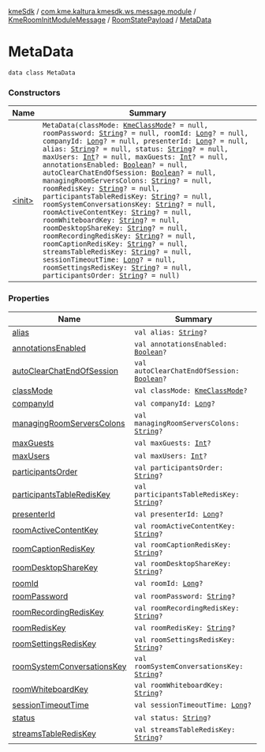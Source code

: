 [kmeSdk](../../../../index.md) / [com.kme.kaltura.kmesdk.ws.message.module](../../../index.md) / [KmeRoomInitModuleMessage](../../index.md) / [RoomStatePayload](../index.md) / [MetaData](./index.md)

# MetaData

`data class MetaData`

### Constructors

| Name | Summary |
|---|---|
| [&lt;init&gt;](-init-.md) | `MetaData(classMode: `[`KmeClassMode`](../../../../com.kme.kaltura.kmesdk.ws.message.type/-kme-class-mode/index.md)`? = null, roomPassword: `[`String`](https://kotlinlang.org/api/latest/jvm/stdlib/kotlin/-string/index.html)`? = null, roomId: `[`Long`](https://kotlinlang.org/api/latest/jvm/stdlib/kotlin/-long/index.html)`? = null, companyId: `[`Long`](https://kotlinlang.org/api/latest/jvm/stdlib/kotlin/-long/index.html)`? = null, presenterId: `[`Long`](https://kotlinlang.org/api/latest/jvm/stdlib/kotlin/-long/index.html)`? = null, alias: `[`String`](https://kotlinlang.org/api/latest/jvm/stdlib/kotlin/-string/index.html)`? = null, status: `[`String`](https://kotlinlang.org/api/latest/jvm/stdlib/kotlin/-string/index.html)`? = null, maxUsers: `[`Int`](https://kotlinlang.org/api/latest/jvm/stdlib/kotlin/-int/index.html)`? = null, maxGuests: `[`Int`](https://kotlinlang.org/api/latest/jvm/stdlib/kotlin/-int/index.html)`? = null, annotationsEnabled: `[`Boolean`](https://kotlinlang.org/api/latest/jvm/stdlib/kotlin/-boolean/index.html)`? = null, autoClearChatEndOfSession: `[`Boolean`](https://kotlinlang.org/api/latest/jvm/stdlib/kotlin/-boolean/index.html)`? = null, managingRoomServersColons: `[`String`](https://kotlinlang.org/api/latest/jvm/stdlib/kotlin/-string/index.html)`? = null, roomRedisKey: `[`String`](https://kotlinlang.org/api/latest/jvm/stdlib/kotlin/-string/index.html)`? = null, participantsTableRedisKey: `[`String`](https://kotlinlang.org/api/latest/jvm/stdlib/kotlin/-string/index.html)`? = null, roomSystemConversationsKey: `[`String`](https://kotlinlang.org/api/latest/jvm/stdlib/kotlin/-string/index.html)`? = null, roomActiveContentKey: `[`String`](https://kotlinlang.org/api/latest/jvm/stdlib/kotlin/-string/index.html)`? = null, roomWhiteboardKey: `[`String`](https://kotlinlang.org/api/latest/jvm/stdlib/kotlin/-string/index.html)`? = null, roomDesktopShareKey: `[`String`](https://kotlinlang.org/api/latest/jvm/stdlib/kotlin/-string/index.html)`? = null, roomRecordingRedisKey: `[`String`](https://kotlinlang.org/api/latest/jvm/stdlib/kotlin/-string/index.html)`? = null, roomCaptionRedisKey: `[`String`](https://kotlinlang.org/api/latest/jvm/stdlib/kotlin/-string/index.html)`? = null, streamsTableRedisKey: `[`String`](https://kotlinlang.org/api/latest/jvm/stdlib/kotlin/-string/index.html)`? = null, sessionTimeoutTime: `[`Long`](https://kotlinlang.org/api/latest/jvm/stdlib/kotlin/-long/index.html)`? = null, roomSettingsRedisKey: `[`String`](https://kotlinlang.org/api/latest/jvm/stdlib/kotlin/-string/index.html)`? = null, participantsOrder: `[`String`](https://kotlinlang.org/api/latest/jvm/stdlib/kotlin/-string/index.html)`? = null)` |

### Properties

| Name | Summary |
|---|---|
| [alias](alias.md) | `val alias: `[`String`](https://kotlinlang.org/api/latest/jvm/stdlib/kotlin/-string/index.html)`?` |
| [annotationsEnabled](annotations-enabled.md) | `val annotationsEnabled: `[`Boolean`](https://kotlinlang.org/api/latest/jvm/stdlib/kotlin/-boolean/index.html)`?` |
| [autoClearChatEndOfSession](auto-clear-chat-end-of-session.md) | `val autoClearChatEndOfSession: `[`Boolean`](https://kotlinlang.org/api/latest/jvm/stdlib/kotlin/-boolean/index.html)`?` |
| [classMode](class-mode.md) | `val classMode: `[`KmeClassMode`](../../../../com.kme.kaltura.kmesdk.ws.message.type/-kme-class-mode/index.md)`?` |
| [companyId](company-id.md) | `val companyId: `[`Long`](https://kotlinlang.org/api/latest/jvm/stdlib/kotlin/-long/index.html)`?` |
| [managingRoomServersColons](managing-room-servers-colons.md) | `val managingRoomServersColons: `[`String`](https://kotlinlang.org/api/latest/jvm/stdlib/kotlin/-string/index.html)`?` |
| [maxGuests](max-guests.md) | `val maxGuests: `[`Int`](https://kotlinlang.org/api/latest/jvm/stdlib/kotlin/-int/index.html)`?` |
| [maxUsers](max-users.md) | `val maxUsers: `[`Int`](https://kotlinlang.org/api/latest/jvm/stdlib/kotlin/-int/index.html)`?` |
| [participantsOrder](participants-order.md) | `val participantsOrder: `[`String`](https://kotlinlang.org/api/latest/jvm/stdlib/kotlin/-string/index.html)`?` |
| [participantsTableRedisKey](participants-table-redis-key.md) | `val participantsTableRedisKey: `[`String`](https://kotlinlang.org/api/latest/jvm/stdlib/kotlin/-string/index.html)`?` |
| [presenterId](presenter-id.md) | `val presenterId: `[`Long`](https://kotlinlang.org/api/latest/jvm/stdlib/kotlin/-long/index.html)`?` |
| [roomActiveContentKey](room-active-content-key.md) | `val roomActiveContentKey: `[`String`](https://kotlinlang.org/api/latest/jvm/stdlib/kotlin/-string/index.html)`?` |
| [roomCaptionRedisKey](room-caption-redis-key.md) | `val roomCaptionRedisKey: `[`String`](https://kotlinlang.org/api/latest/jvm/stdlib/kotlin/-string/index.html)`?` |
| [roomDesktopShareKey](room-desktop-share-key.md) | `val roomDesktopShareKey: `[`String`](https://kotlinlang.org/api/latest/jvm/stdlib/kotlin/-string/index.html)`?` |
| [roomId](room-id.md) | `val roomId: `[`Long`](https://kotlinlang.org/api/latest/jvm/stdlib/kotlin/-long/index.html)`?` |
| [roomPassword](room-password.md) | `val roomPassword: `[`String`](https://kotlinlang.org/api/latest/jvm/stdlib/kotlin/-string/index.html)`?` |
| [roomRecordingRedisKey](room-recording-redis-key.md) | `val roomRecordingRedisKey: `[`String`](https://kotlinlang.org/api/latest/jvm/stdlib/kotlin/-string/index.html)`?` |
| [roomRedisKey](room-redis-key.md) | `val roomRedisKey: `[`String`](https://kotlinlang.org/api/latest/jvm/stdlib/kotlin/-string/index.html)`?` |
| [roomSettingsRedisKey](room-settings-redis-key.md) | `val roomSettingsRedisKey: `[`String`](https://kotlinlang.org/api/latest/jvm/stdlib/kotlin/-string/index.html)`?` |
| [roomSystemConversationsKey](room-system-conversations-key.md) | `val roomSystemConversationsKey: `[`String`](https://kotlinlang.org/api/latest/jvm/stdlib/kotlin/-string/index.html)`?` |
| [roomWhiteboardKey](room-whiteboard-key.md) | `val roomWhiteboardKey: `[`String`](https://kotlinlang.org/api/latest/jvm/stdlib/kotlin/-string/index.html)`?` |
| [sessionTimeoutTime](session-timeout-time.md) | `val sessionTimeoutTime: `[`Long`](https://kotlinlang.org/api/latest/jvm/stdlib/kotlin/-long/index.html)`?` |
| [status](status.md) | `val status: `[`String`](https://kotlinlang.org/api/latest/jvm/stdlib/kotlin/-string/index.html)`?` |
| [streamsTableRedisKey](streams-table-redis-key.md) | `val streamsTableRedisKey: `[`String`](https://kotlinlang.org/api/latest/jvm/stdlib/kotlin/-string/index.html)`?` |
